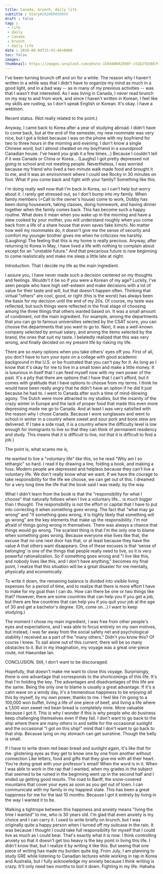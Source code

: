 ```yaml
---
title: Canada, brunch, daily life
subtitle : Story#202009050043
draft : false
tags :
 - life
 - daily
 - Canada
 - brunch
 - daily life
date : 2020-09-04T15:43:46+0900
toc: false
images: 
thumbnail: https://images.unsplash.com/photo-1584406925607-c51b2fb56676?ixlib=rb-1.2.1&q=80&fm=jpg&crop=entropy&cs=tinysrgb&w=1080&fit=max&ixid=eyJhcHBfaWQiOjE1NTU0OX0
---
```


I've been turning brunch off and on for a while. The reason why I haven't written in a while was that I didn't have to organize my mind as much in a good light, and in a bad way -- as in many of my previous activities -- was that I wasn't that interested. As I was living in Canada, I never read brunch on my way to and from work, and since I haven't written in Korean, I feel like my skills are rusting, so I don't speak English or Korean. It's okay. I have a webtoon.  

Recent status. (Not really related to the point.)  

Anyway, I came back to Korea after a year of studying abroad. I didn't have to come back, but at the end of the semester, my new roommate was very nice, but I got a ticket because I was on the phone with my boyfriend for two to three hours in the morning and evening. I don't know a single Chinese word, but I almost cheated on my boyfriend in a soundproof Canadian house. I've heard you grab it a few times...) Because I couldn't tell if it was Canada or China or Korea... (Laughs) I got pretty depressed not going to school and not meeting people. Nevertheless, I was worried because my friend who lived a two-minute walk made food and brought it to me, and it was an environment where I could see Rocky in 30 minutes on foot. What if you come back and fight with your family? Something like this.  

I'm doing really well now that I'm back in Korea, so I can't help but worry about it. I rarely get stressed out, so I don't bump into my family. When family members (=Call to the owner's house) come to work, Dobby has been doing housework, taking classes, doing homework, and having dinner together when the family comes back. This has become such a happy routine. What does it mean when you wake up in the morning and have a stew cooked by your mother, you will understand roughly when you come back from a life of a share house that even saves fake kimchi. No matter how well my roommates do, it doesn't give me the sense of security and comfort my younger brother gives me when he criticizes me harshly. (Laughing) The feeling that this is my home is really precious. Anyway, after returning to Korea in May, I have lived a life with nothing to complain about except for an "unstable future." And that precarious future is now beginning to come realistically and make me sleep a little late at night.  

Introduction. That I decide my life as the main ingredient.  

I assure you, I have never made such a decision centered on my thoughts and feelings. Wouldn't it be so if you were a Korean of my age? Luckily, I've seen people who have high self-esteem and make decisions with a lot of value for their taste and will, but that doesn't happen often. Thinking that virtual "others" are cool, good, or right (this is the worst) has always been the basis for my decision until the end of my 20s. Of course, my taste was reflected, but such things were reflected in the final stage of choosing among the three things that others wanted based on. It was a small amount of condiment, not the main ingredient. For example, among the departments that you can go to famous universities selected by the CSAT score, you can choose the departments that you want to go to. Next, it was a well-known company selected by annual salary, and among the items selected by the brand, the ones that suit my taste. I belatedly realized that this was very wrong, and finally decided on my present life by risking my life.  

There are so many options when you take others' eyes off you. First of all, you don't have to turn your eyes on a college with good academic background in the U.S. or be frustrated that you can't pay for it. As long as I know that it's okay for me to live in a small town and make a little money. It is luxurious in itself that I can feed myself now with my own power of the past. It's a pity that there are options that I have that I can't afford, but it comes with gratitude that I have options to choose from my terms. I think he would have been really angry that he didn't have an option if he did it just because he had to. I went to Canada after such a time of mind-blowing agony. The Dutch were more attracted to my studies, but the insanity of the crazy winter in Europe and the lack of proper food that made this even more depressing made me go to Canada. And at least I was very satisfied with the reason why I chose Canada. Because I wore sunglasses and went to school in winter in a country where sweet and sour pork and bone stew are delivered. If I take a side road, it is a country where the difficulty level is low enough for immigrants to live so that they can think of permanent residency and study. This means that it is difficult to live, not that it is difficult to find a job.)  

The point is, what scares me is,  

He wanted to live a "voluntary life" like this, so he read "Why am I so lethargic" so hard. I read it by drawing a line, folding a book, and making a fuss. Modern people are depressed and helpless because they can't live a voluntary life. We don't really know what we want. If we have the courage to take responsibility for the life we choose, we can get out of this. I dreamed for a very long time the life that the book said I was ready. by the way  

What I didn't learn from the book is that the "responsibility for what I choose" that naturally follows when I live a voluntary life... is much bigger than I thought. The responsibility is not the effort or capital that I have to put into correcting it when something goes wrong. The fact that "what may go wrong" and "if something goes wrong, it is highly likely that something will go wrong" are the key elements that make up the responsibility. I'm not afraid of things going wrong in themselves. There was always a chance that things would go wrong. The scariest thing is that I'm the only one to blame when something goes wrong. Because everyone else lives like that, the excuse that no one next door has that, or at least because they have the value A that others want disappears. One of these excuses is that 'sense of belonging' is one of the things that people really need to live, so it is very powerful rationalization. So if something goes wrong and "I live like this, and nobody lives like this, and I don't have anything," becomes my final point, I realize that this situation will be a great disaster for me mentally, physically and economically.  

To write it down, the remaining balance is divided into visible living expenses for a period of time, and to realize that there is more effort I have to make for my goal than I can do. How can there be one or two things like that? However, there are some countries that can help you if you get a job, but there are few countries that can help you if you quit your job at the age of 30 and get a bachelor's degree. (Oh, come on...) I want to keep studying.)  

The moment I chose my main ingredient, I was free from other people's eyes and expectations, and I was able to focus entirely on my own motives, but instead, I was far away from the social safety net and psychological stability I received as a part of the "many others." Didn't you know this? Of course I knew. To sail alone out of this current, there will be so many obstacles to it. But in my imagination, my voyage was a great one-piece route, not Haeundae Ian.  

CONCLUSION. Still, I don't want to be discouraged.  

Hopefully, that doesn't make me want to close this voyage. Surprisingly, there is one advantage that corresponds to the shortcomings of this life. It's that I'm holding the key. The advantages and disadvantages of this life are the same. Being the only one to blame is usually a great advantage. If it's a calm wave on a windy day, it's a tremendous happiness to be enjoying all this by myself, by my own power, thanks to me. I feel like I'm going to a 100,000 won buffet, living a life of one piece of beef, and living a life where a 1,500 won sweet red bean bread is completely mine. More valuable because I got it. This is why I wonder if this is why people who do business keep challenging themselves even if they fail. I don't want to go back to the ship where there are many others in and settle for the occasional sunlight and the occasional "I got on this ship!" mind that I don't want to go back to that ship. Because lying on my stomach can get sunshine. Though the belly is small.  

If I have to write down red bean bread and sunlight again, it's like that for me. glistening eyes as they get to know one by one from another without connection Like letters, food and gifts that they give me with all their heart. You're doing great with your professor's email! When the word is in it. When I was able to work in the rap that I wanted, when my grades in the subject that seemed to be ruined in the beginning went up in the second half and I ended up getting good results. The road to Banff, the snow-covered mountains that cover your eyes as soon as you get out of town. I can communicate with my family in my happiest state. This has been a great happiness for me for the last 10 months. Because I got it entirely by living in the way I wanted it to be.  

Walking a tightrope between this happiness and anxiety means "living the time I wanted" to me, who is 30 years old. I'm glad that even anxiety is my choice and I can carry it. I used to write briefly on brunch, but I was originally quite a happy person when I turned off my suitcase in the rain. It was because I thought I could take full responsibility for myself that I could live as much as I could bear. That's exactly what it is now. I think controlling anxiety so that it doesn't get too heavy is the key point in living this life. I didn't know that, but I realize it by writing it like this. But seeing that one piece of writing has made my burden quite big. From July, I am planning to study GRE while listening to Canadian lectures while working in rap in Korea and Australia, but I fully acknowledge my anxiety because I think writing is crazy. It'll only need two months to boil it down. Fighting in my life. Hahaha  

